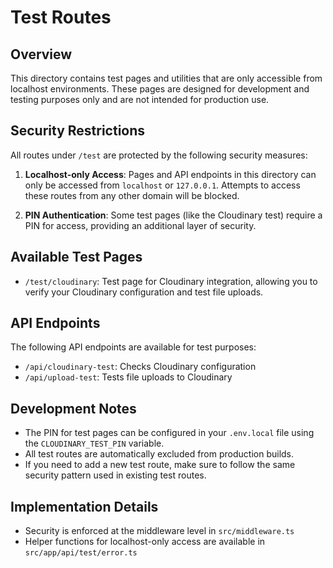 # Test Routes

## Overview

This directory contains test pages and utilities that are only accessible from localhost environments. These pages are designed for development and testing purposes only and are not intended for production use.

## Security Restrictions

All routes under `/test` are protected by the following security measures:

1. **Localhost-only Access**: Pages and API endpoints in this directory can only be accessed from `localhost` or `127.0.0.1`. Attempts to access these routes from any other domain will be blocked.

2. **PIN Authentication**: Some test pages (like the Cloudinary test) require a PIN for access, providing an additional layer of security.

## Available Test Pages

- `/test/cloudinary`: Test page for Cloudinary integration, allowing you to verify your Cloudinary configuration and test file uploads.

## API Endpoints

The following API endpoints are available for test purposes:

- `/api/cloudinary-test`: Checks Cloudinary configuration
- `/api/upload-test`: Tests file uploads to Cloudinary

## Development Notes

- The PIN for test pages can be configured in your `.env.local` file using the `CLOUDINARY_TEST_PIN` variable.
- All test routes are automatically excluded from production builds.
- If you need to add a new test route, make sure to follow the same security pattern used in existing test routes.

## Implementation Details

- Security is enforced at the middleware level in `src/middleware.ts`
- Helper functions for localhost-only access are available in `src/app/api/test/error.ts` 